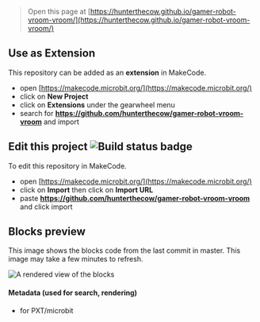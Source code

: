
> Open this page at [https://hunterthecow.github.io/gamer-robot-vroom-vroom/](https://hunterthecow.github.io/gamer-robot-vroom-vroom/)

## Use as Extension

This repository can be added as an **extension** in MakeCode.

* open [https://makecode.microbit.org/](https://makecode.microbit.org/)
* click on **New Project**
* click on **Extensions** under the gearwheel menu
* search for **https://github.com/hunterthecow/gamer-robot-vroom-vroom** and import

## Edit this project ![Build status badge](https://github.com/hunterthecow/gamer-robot-vroom-vroom/workflows/MakeCode/badge.svg)

To edit this repository in MakeCode.

* open [https://makecode.microbit.org/](https://makecode.microbit.org/)
* click on **Import** then click on **Import URL**
* paste **https://github.com/hunterthecow/gamer-robot-vroom-vroom** and click import

## Blocks preview

This image shows the blocks code from the last commit in master.
This image may take a few minutes to refresh.

![A rendered view of the blocks](https://github.com/hunterthecow/gamer-robot-vroom-vroom/raw/master/.github/makecode/blocks.png)

#### Metadata (used for search, rendering)

* for PXT/microbit
<script src="https://makecode.com/gh-pages-embed.js"></script><script>makeCodeRender("{{ site.makecode.home_url }}", "{{ site.github.owner_name }}/{{ site.github.repository_name }}");</script>

